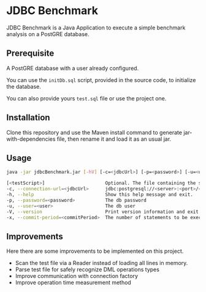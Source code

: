 # JDBC Benchmark

JDBC Benchmark is a Java Application to execute a simple benchmark analysis on a PostGRE database.

## Prerequisite
A PostGRE database with a user already configured.

You can use the `initDb.sql` script, provided in the source code, to initialize the database.

You can also provide yours `test.sql` file or use the project one.

## Installation

Clone this repository and use the Maven install command to generate jar-with-dependencies file, then rename it and load it as an usual jar.  

## Usage

```bash
java -jar jdbcBenchmark.jar [-hV] [-c=<jdbcUrl>] [-p=<password>] [-u=<user>] [-x=<commitPeriod>] [<testScript>]
```

```bash
[<testScript>]                      Optional. The file containing the script to be executed for testing.
-c, --connection-url=<jdbcUrl>      jdbc:postgresql://<server>:<port>/<dbName>
-h, --help                          Show this help message and exit.
-p, --password=<password>           The db password 
-u, --user=<user>                   The db user
-V, --version                       Print version information and exit.
-x, --commit-period=<commitPeriod>  The number of statements to be executed before a commit
```

## Improvements

Here there are some improvements to be implemented on this project.

- Scan the test file via a Reader instead of loading all lines in memory.
- Parse test file for safely recognize DML operations types
- Improve communication with connection factory
- Improve operation time measurement method